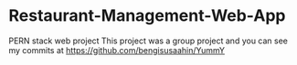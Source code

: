 # Restaurant-Management-Web-App
PERN stack web project
This project was a group project and you can see my commits at https://github.com/bengisusaahin/YummY
